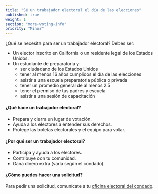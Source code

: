 ```yaml
---
title: "Sé un trabajador electoral el día de las elecciones"
published: true
weight: 1
section: "more-voting-info"
priority: "Minor"
---
```

¿Qué se necesita para ser un trabajador electoral? Debes ser:  

- Un elector inscrito en California o un residente legal de los Estados Unidos.
- Un estudiante de preparatoria y:  
	- ser ciudadano de los Estados Unidos  
	- tener al menos 16 años cumplidos el día de las elecciones  
	- asistir a una escuela preparatoria pública o privada  
  - tener un promedio general de al menos 2.5  
  - tener el permiso de tus padres y escuela  
  - asistir a una sesión de capacitación  
    
#### ¿Qué hace un trabajador electoral?  
- Prepara y cierra un lugar de votación.  
- Ayuda a los electores a entender sus derechos.  
- Protege las boletas electorales y el equipo para votar.  

#### ¿Por qué ser un trabajador electoral?  
- Participa y ayuda a los electores.  
- Contribuye con tu comunidad.  
- Gana dinero extra (varía según el condado).  

#### ¿Cómo puedes hacer una solicitud?  
Para pedir una solicitud, comunícate a tu [oficina electoral del condado](#section-election-office-contact).  
